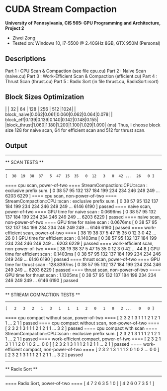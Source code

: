 CUDA Stream Compaction
======================

**University of Pennsylvania, CIS 565: GPU Programming and Architecture, Project 2**

* Ziwei Zong
* Tested on: Windows 10, i7-5500 @ 2.40GHz 8GB, GTX 950M (Personal)

Descriptions
--------------------------
Part 1 : CPU Scan & Compaction (see file cpu.cu)
Part 2 : Naive Scan (naive.cu)
Part 3 : Work-Efficient Scan & Compaction (efficient.cu)
Part 4 : Thrust Scan (thrust.cu)
Part 5 : Radix Sort (in file thrust.cu, RadixSort::sort)

Block Sizes Optimization
--------------------------
|            |  32 |  64 | 128 | 256 | 512 |1024|
| block_naive|0.062|0.061|0.060|0.062|0.064|0.078|
|   block_eff|0.139|0.139|0.140|0.142|0.148|0.155|
|block_thrust|1.060|1.180|1.200|1.100|1.029|1.090| 
(ms)
Thus, I choose block size 128 for naive scan, 64 for efficient scan and 512 for thrust scan.

Output 
--------------------------

****************
** SCAN TESTS **
****************
    [  38  19  38  37   5  47  15  35   0  12   3   0  42 ...  26   0 ]
==== cpu scan, power-of-two ====
StreamCompaction::CPU::scan : exclusive prefix sum.
    [   0  38  57  95 132 137 184 199 234 234 246 249 249 ... 6203 6229 ]
==== cpu scan, non-power-of-two ====
StreamCompaction::CPU::scan : exclusive prefix sum.
    [   0  38  57  95 132 137 184 199 234 234 246 249 249 ... 6146 6190 ]
    passed
==== naive scan, power-of-two ====
         GPU time for naive scan : 0.0696ms
    [   0  38  57  95 132 137 184 199 234 234 246 249 249 ... 6203 6229 ]
    passed
==== naive scan, non-power-of-two ====
         GPU time for naive scan : 0.0676ms
    [   0  38  57  95 132 137 184 199 234 234 246 249 249 ... 6146 6190 ]
    passed
==== work-efficient scan, power-of-two ====
    [  38  19  38  37   5  47  15  35   0  12   3   0  42 ...  26   0 ]
         GPU time for efficient scan : 0.1403ms
    [   0  38  57  95 132 137 184 199 234 234 246 249 249 ... 6203 6229 ]
    passed
==== work-efficient scan, non-power-of-two ====
    [  38  19  38  37   5  47  15  35   0  12   3   0  42 ...  44   8 ]
         GPU time for efficient scan : 0.1403ms
    [   0  38  57  95 132 137 184 199 234 234 246 249 249 ... 6146 6190 ]
    passed
==== thrust scan, power-of-two ====
         GPU time for thrust scan : 128.8397ms
    [   0  38  57  95 132 137 184 199 234 234 246 249 249 ... 6203 6229 ]
    passed
==== thrust scan, non-power-of-two ====
         GPU time for thrust scan : 1.1305ms
    [   0  38  57  95 132 137 184 199 234 234 246 249 249 ... 6146 6190 ]
    passed

*****************************
** STREAM COMPACTION TESTS **
*****************************
    [   2   3   2   1   3   1   1   1   2   0   1   0   2 ...   0   0 ]
==== cpu compact without scan, power-of-two ====
    [   2   3   2   1   3   1   1   1   2   1   2   1   1 ...   2   1 ]
    passed
==== cpu compact without scan, non-power-of-two ====
    [   2   3   2   1   3   1   1   1   2   1   2   1   1 ...   3   2 ]
    passed
==== cpu compact with scan ====
StreamCompaction::CPU::scan : exclusive prefix sum.
    [   2   3   2   1   3   1   1   1   2   1   2   1   1 ...   2   1 ]
    passed
==== work-efficient compact, power-of-two ====
    [   2   3   2   1   3   1   1   1   2   0   1   0   2 ...   0   0 ]
    [   2   3   2   1   3   1   1   1   2   1   2   1   1 ...   2   1 ]
    passed
==== work-efficient compact, non-power-of-two ====
    [   2   3   2   1   3   1   1   1   2   0   1   0   2 ...   0   0 ]
    [   2   3   2   1   3   1   1   1   2   1   2   1   1 ...   3   2 ]
    passed

*****************************
**        Radix Sort       **
*****************************
==== Radix Sort, power-of-two ====
    [   4   7   2   6   3   5   1   0 ]
    [   4   2   6   0   7   3   5   1 ]
